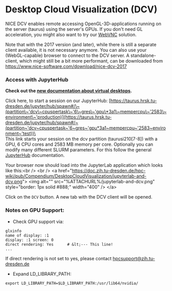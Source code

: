 # Desktop Cloud Visualization (DCV)

NICE DCV enables remote accessing OpenGL-3D-applications running on the
server (taurus) using the server's GPUs. If you don't need GL
acceleration, you might also want to try our [WebVNC](WebVNC) solution.

Note that with the 2017 version (and later), while there is still a
separate client available, it is not necessary anymore. You can also use
your (WebGL-capable) browser to connect to the DCV server. A
standalone-client, which might still be a bit more performant, can be
downloaded from <https://www.nice-software.com/download/nice-dcv-2017>



### Access with JupyterHub

**Check out the [new documentation about virtual
desktops](Compendium.VirtualDesktops).**

Click here, to start a session on our JupyterHub:
[https://taurus.hrsk.tu-dresden.de/jupyter/hub/spawn#/\~(partition\~'dcv\~cpuspertask\~'6\~gres\~'gpu\*3a1\~mempercpu\~'2583\~environment\~'production)](https://taurus.hrsk.tu-dresden.de/jupyter/hub/spawn#/~(partition~'dcv~cpuspertask~'6~gres~'gpu*3a1~mempercpu~'2583~environment~'test))\<br
/> This link starts your session on the dcv partition
(taurusi210\[7-8\]) with a GPU, 6 CPU cores and 2583 MB memory per core.
Optionally you can modify many different SLURM parameters. For this
follow the general [JupyterHub](Compendium.JupyterHub) documentation.

Your browser now should load into the JupyterLab application which looks
like this:\<br /> \<br /> \<a
href="<https://doc.zih.tu-dresden.de/hpc-wiki/pub/Compendium/DesktopCloudVisualization/jupyterlab-and-dcv.png>">
\<img alt="" src="%ATTACHURL%/jupyterlab-and-dcv.png" style="border: 1px
solid #888;" width="400" /> \</a>

Click on the `DCV` button. A new tab with the DCV client will be opened.

### Notes on GPU Support:

-   Check GPU support via:

```
glxinfo
name of display: :1
display: :1 screen: 0
direct rendering: Yes      # &lt;--- This line!
...
```

If direct rendering is not set to yes, please contact
<hpcsupport@zih.tu-dresden.de>

-   Expand LD_LIBRARY_PATH:

```
export LD_LIBRARY_PATH=$LD_LIBRARY_PATH:/usr/lib64/nvidia/
```
